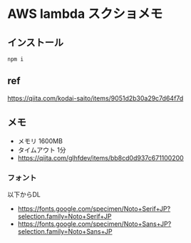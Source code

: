 # AWS lambda スクショメモ
## インストール
`npm i`

## ref
https://qiita.com/kodai-saito/items/9051d2b30a29c7d64f7d


## メモ

- メモリ 1600MB
- タイムアウト 1分
- https://qiita.com/glhfdev/items/bb8cd0d937c671100200

### フォント

以下からDL

- https://fonts.google.com/specimen/Noto+Serif+JP?selection.family=Noto+Serif+JP
- https://fonts.google.com/specimen/Noto+Sans+JP?selection.family=Noto+Sans+JP